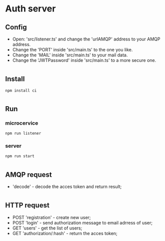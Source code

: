 # Auth server

## Config
- Open: 'src/listener.ts' and change the 'urlAMQP' address to your AMQP address.
- Change the 'PORT' inside 'src/main.ts' to the one you like.
- Change the 'MAIL' inside 'src/main.ts' to your mail data.
- Change the 'JWTPassword' inside 'src/main.ts' to a more secure one.

#
## Install
    npm install ci

#
## Run
### microcervice
    npm run listener
### server
    npm run start

#
## AMQP request

 - 'decode' - decode the acces token and return result;

#
## HTTP request
 - POST 'registration' - create new user;
 - POST 'login' - send authorization message to email adrress of user;
 - GET 'users' - get the list of users;
 - GET 'authorization/:hash' - return the acces token;